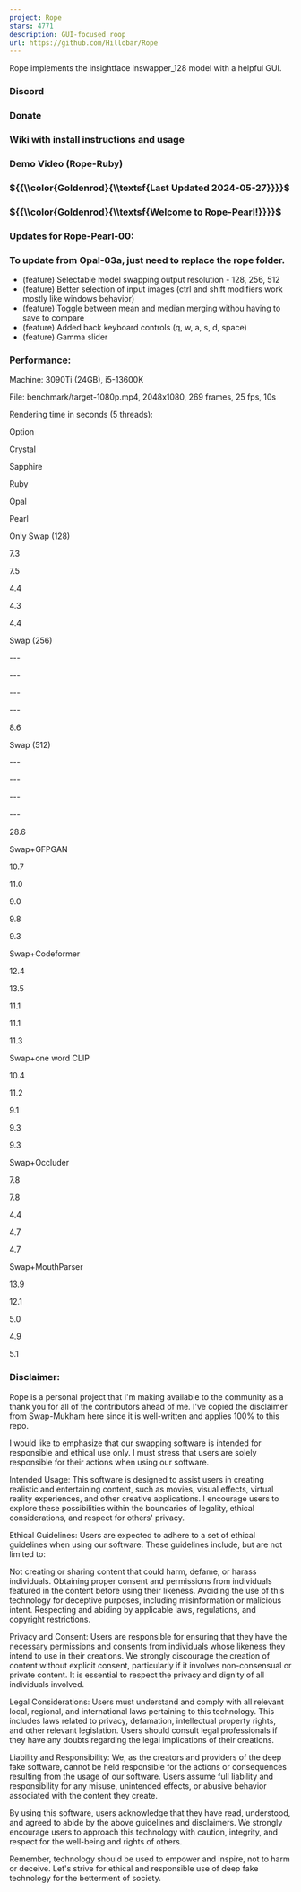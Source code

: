 ```yaml
---
project: Rope
stars: 4771
description: GUI-focused roop
url: https://github.com/Hillobar/Rope
---
```


Rope implements the insightface inswapper\_128 model with a helpful GUI.

### Discord

### Donate

### Wiki with install instructions and usage

### Demo Video (Rope-Ruby)

### ${{\\color{Goldenrod}{\\textsf{Last Updated 2024-05-27}}}}$

### ${{\\color{Goldenrod}{\\textsf{Welcome to Rope-Pearl!}}}}$

### Updates for Rope-Pearl-00:

### To update from Opal-03a, just need to replace the rope folder.

-   (feature) Selectable model swapping output resolution - 128, 256, 512
-   (feature) Better selection of input images (ctrl and shift modifiers work mostly like windows behavior)
-   (feature) Toggle between mean and median merging withou having to save to compare
-   (feature) Added back keyboard controls (q, w, a, s, d, space)
-   (feature) Gamma slider

### Performance:

Machine: 3090Ti (24GB), i5-13600K

File: benchmark/target-1080p.mp4, 2048x1080, 269 frames, 25 fps, 10s

Rendering time in seconds (5 threads):

Option

Crystal

Sapphire

Ruby

Opal

Pearl

Only Swap (128)

7.3

7.5

4.4

4.3

4.4

Swap (256)

\---

\---

\---

\---

8.6

Swap (512)

\---

\---

\---

\---

28.6

Swap+GFPGAN

10.7

11.0

9.0

9.8

9.3

Swap+Codeformer

12.4

13.5

11.1

11.1

11.3

Swap+one word CLIP

10.4

11.2

9.1

9.3

9.3

Swap+Occluder

7.8

7.8

4.4

4.7

4.7

Swap+MouthParser

13.9

12.1

5.0

4.9

5.1

### Disclaimer:

Rope is a personal project that I'm making available to the community as a thank you for all of the contributors ahead of me. I've copied the disclaimer from Swap-Mukham here since it is well-written and applies 100% to this repo.

I would like to emphasize that our swapping software is intended for responsible and ethical use only. I must stress that users are solely responsible for their actions when using our software.

Intended Usage: This software is designed to assist users in creating realistic and entertaining content, such as movies, visual effects, virtual reality experiences, and other creative applications. I encourage users to explore these possibilities within the boundaries of legality, ethical considerations, and respect for others' privacy.

Ethical Guidelines: Users are expected to adhere to a set of ethical guidelines when using our software. These guidelines include, but are not limited to:

Not creating or sharing content that could harm, defame, or harass individuals. Obtaining proper consent and permissions from individuals featured in the content before using their likeness. Avoiding the use of this technology for deceptive purposes, including misinformation or malicious intent. Respecting and abiding by applicable laws, regulations, and copyright restrictions.

Privacy and Consent: Users are responsible for ensuring that they have the necessary permissions and consents from individuals whose likeness they intend to use in their creations. We strongly discourage the creation of content without explicit consent, particularly if it involves non-consensual or private content. It is essential to respect the privacy and dignity of all individuals involved.

Legal Considerations: Users must understand and comply with all relevant local, regional, and international laws pertaining to this technology. This includes laws related to privacy, defamation, intellectual property rights, and other relevant legislation. Users should consult legal professionals if they have any doubts regarding the legal implications of their creations.

Liability and Responsibility: We, as the creators and providers of the deep fake software, cannot be held responsible for the actions or consequences resulting from the usage of our software. Users assume full liability and responsibility for any misuse, unintended effects, or abusive behavior associated with the content they create.

By using this software, users acknowledge that they have read, understood, and agreed to abide by the above guidelines and disclaimers. We strongly encourage users to approach this technology with caution, integrity, and respect for the well-being and rights of others.

Remember, technology should be used to empower and inspire, not to harm or deceive. Let's strive for ethical and responsible use of deep fake technology for the betterment of society.
